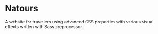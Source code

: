 # Natours

A website for travellers using advanced CSS properties with various visual effects written with Sass preprocessor.
